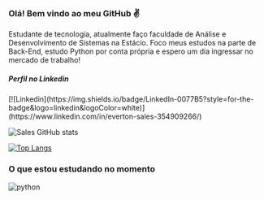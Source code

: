 ### Olá! Bem vindo ao meu GitHub ✌️

<p>Estudante de tecnologia, atualmente faço faculdade de Análise e Desenvolvimento de Sistemas na Estácio. Foco meus estudos na parte de Back-End, estudo Python por conta própria e espero um dia ingressar no mercado de trabalho!</p>

<h5>Perfil no Linkedin</h5>
[![Linkedin](https://img.shields.io/badge/LinkedIn-0077B5?style=for-the-badge&logo=linkedin&logoColor=white)](https://www.linkedin.com/in/everton-sales-354909266/)

![Sales GitHub stats](https://github-readme-stats.vercel.app/api?username=evertonsalesdev&show_icons=true&theme=dark)

[![Top Langs](https://github-readme-stats.vercel.app/api/top-langs/?username=evertonsalesdev&hide_progress=true)](https://github.com/evertonsalesdev)

### O que estou estudando no momento

<div style="display: inline_block">
  <img align="center" alt="python" src="https://img.shields.io/badge/Python-3776AB?style=for-the-badge&logo=python&logoColor=white"/>
</div>
